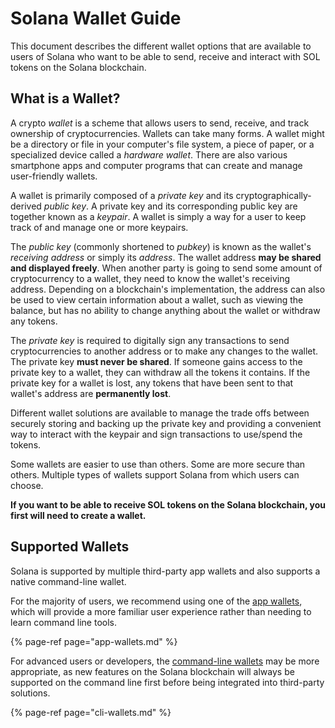 # Solana Wallet Guide
This document describes the different wallet options that are available to users
of Solana who want to be able to send, receive and interact with
SOL tokens on the Solana blockchain.

## What is a Wallet?
A crypto *wallet* is a scheme that allows users to send, receive,
and track ownership of cryptocurrencies.  Wallets can take many forms.
A wallet might be a directory or file in your computer's file system,
a piece of paper, or a specialized device called a *hardware wallet*.
There are also various smartphone apps and computer programs
that can create and manage user-friendly wallets.

A wallet is primarily composed of a *private key* and its
cryptographically-derived *public key*.  A private key and its corresponding
public key are together known as a *keypair*.
A wallet is simply a way for a user to keep track of and manage
one or more keypairs.

The *public key* (commonly shortened to *pubkey*) is known as the wallet's
*receiving address* or simply its *address*.  The wallet address **may be shared
and displayed freely**.  When another party is going to send some amount of
cryptocurrency to a wallet, they need to know the wallet's receiving address.
Depending on a blockchain's implementation, the address can also be used to view
certain information about a wallet, such as viewing the balance,
but has no ability to change anything about the wallet or withdraw any tokens.

The *private key* is required to digitally sign any transactions to send
cryptocurrencies to another address or to make any changes to the wallet.
The private key **must never be shared**.  If someone gains access to the
private key to a wallet, they can withdraw all the tokens it contains.
If the private key for a wallet is lost, any tokens that have been sent
to that wallet's address are **permanently lost**.

Different wallet solutions are available to manage the trade offs between
securely storing and backing up the private key and providing a convenient way
to interact with the keypair and sign transactions to use/spend the tokens.

Some wallets are easier to use than others.  Some are more secure than others.
Multiple types of wallets support Solana from which users can choose.

**If you want to be able to receive SOL tokens on the Solana blockchain,
you first will need to create a wallet.**

## Supported Wallets
Solana is supported by multiple third-party app wallets and also supports a
native command-line wallet.

For the majority of users, we recommend using one of the
[app wallets](app-wallets.md), which will provide a more familiar user
experience rather than needing to learn command line tools.

{% page-ref page="app-wallets.md" %}

For advanced users or developers, the [command-line wallets](cli-wallets.md)
may be more appropriate, as new features on the Solana blockchain will always be
supported on the command line first before being integrated into third-party
solutions.

{% page-ref page="cli-wallets.md" %}